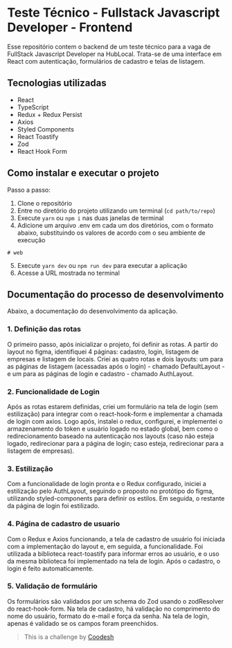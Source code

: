 # Teste Técnico - Fullstack Javascript Developer - Frontend

Esse repositório contem o backend de um teste técnico para a vaga de FullStack Javascript Developer na HubLocal. Trata-se de uma interface em React com autenticação, formulários de cadastro e telas de listagem.

## Tecnologias utilizadas

- React
- TypeScript
- Redux + Redux Persist
- Axios
- Styled Components
- React Toastify
- Zod
- React Hook Form

## Como instalar e executar o projeto

Passo a passo:

1. Clone o repositório
2. Entre no diretório do projeto utilizando um terminal (`cd path/to/repo`)
3. Execute `yarn` ou `npm i` nas duas janelas de terminal
4. Adicione um arquivo .env em cada um dos diretórios, com o formato abaixo, substituindo os valores de acordo com o seu ambiente de execução

```shell
# web
```

5. Execute `yarn dev` ou `npm run dev` para executar a aplicação
6. Acesse a URL mostrada no terminal

## Documentação do processo de desenvolvimento

Abaixo, a documentação do desenvolvimento da aplicação.

### 1. Definição das rotas

O primeiro passo, após inicializar o projeto, foi definir as rotas. A partir do layout no figma, identifiquei 4 páginas: cadastro, login, listagem de empresas e listagem de locais.
Criei as quatro rotas e dois layouts: um para as páginas de listagem (acessadas após o login) - chamado DefaultLayout - e um para as páginas de login e cadastro - chamado AuthLayout.

### 2. Funcionalidade de Login

Após as rotas estarem definidas, criei um formulário na tela de login (sem estilização) para integrar com o react-hook-form e implementar a chamada de login com axios.
Logo após, instalei o redux, configurei, e implementei o armazenamento do token e usuário logado no estado global, bem como o redirecionamento baseado na autenticação nos layouts (caso não esteja logado, redirecionar para a página de login; caso esteja, redirecionar para a listagem de empresas).

### 3. Estilização

Com a funcionalidade de login pronta e o Redux configurado, iniciei a estilização pelo AuthLayout, seguindo o proposto no protótipo do figma, utilizando styled-components para definir os estilos.
Em seguida, o restante da página de login foi estilizado.

### 4. Página de cadastro de usuario

Com o Redux e Axios funcionando, a tela de cadastro de usuário foi iniciada com a implementação do layout e, em seguida, a funcionalidade.
Foi utilizada a biblioteca react-toastify para informar erros ao usuário, e o uso da mesma biblioteca foi implementado na tela de login.
Após o cadastro, o login é feito automaticamente.

### 5. Validação de formulário

Os formulários são validados por um schema do Zod usando o zodResolver do react-hook-form.
Na tela de cadastro, há validação no comprimento do nome do usuário, formato do e-mail e força da senha.
Na tela de login, apenas é validado se os campos foram preenchidos.

> This is a challenge by [Coodesh](https://coodesh.com/)
